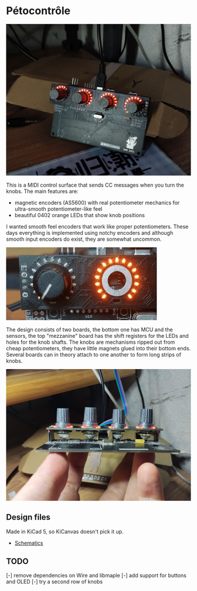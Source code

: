 # Pétocontrôle

![front](doc/front.jpg)

This is a MIDI control surface that sends CC messages when you turn the knobs. The main features are:

 * magnetic encoders (AS5600) with real potentiometer mechanics for ultra-smooth potentiometer-like feel
 * beautiful 0402 orange LEDs that show knob positions

I wanted smooth feel encoders that work like proper potentiometers. These days everything is implemented using notchy encoders and although smooth input encoders do exist, they are somewhat uncommon.

![front](doc/0402-petocontrole.gif)

The design consists of two boards, the bottom one has MCU and the sensors, the top "mezzanine" board has the shift registers for the LEDs and holes for the knob shafts. 
The knobs are mechanisms ripped out from cheap potentiometers, they have little magnets glued into their bottom ends. Several boards can in theory attach to one another to form long strips of knobs.

![front](doc/sideview.jpg)

## Design files
Made in KiCad 5, so KiCanvas doesn't pick it up. 
 * [Schematics](doc/lepetocontrol.pdf)

## TODO
 [-] remove dependencies on Wire and libmaple 
 [-] add support for buttons and OLED
 [-] try a second row of knobs

